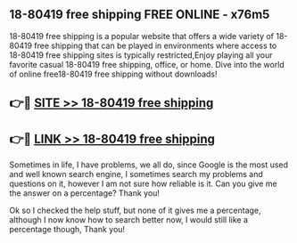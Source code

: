 ## 18-80419 free shipping FREE ONLINE - x76m5

18-80419 free shipping is a popular website that offers a wide variety of 18-80419 free shipping that can be played in environments where access to 18-80419 free shipping sites is typically restricted,Enjoy playing all your favorite casual 18-80419 free shipping, office, or home. Dive into the world of online free18-80419 free shipping without downloads!

## 👉🔴 [SITE >> 18-80419 free shipping](http://news.freeplayer.one?title=18-80419_free_shipping&ref=FRRE)

## 👉🔴 [LINK >> 18-80419 free shipping](http://news.freeplayer.one?title=18-80419_free_shipping&ref=FREE)

Sometimes in life, I have problems, we all do, since Google is the most used and well known search engine, I sometimes search my problems and questions on it, however I am not sure how reliable is it. Can you give me the answer on a percentage? Thank you!

Ok so I checked the help stuff, but none of it gives me a percentage, although I now know how to search better now, I would still like a percentage though, Thank you!